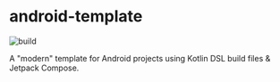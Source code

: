# android-template

![build](https://github.com/drinkthestars/android-template/actions/workflows/android.yml/badge.svg)


A "modern" template for Android projects using Kotlin DSL build files & Jetpack Compose.
